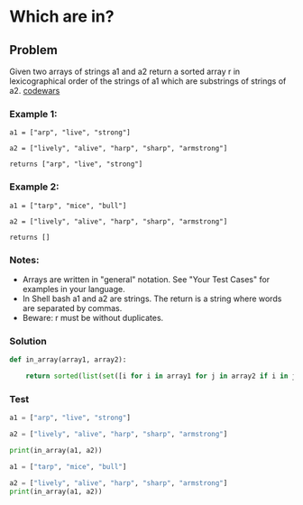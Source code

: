 # Which are in?
## Problem

Given two arrays of strings a1 and a2 return a sorted array r in lexicographical order of the strings of a1 which are substrings of strings of a2.
[codewars](https://www.codewars.com/kata/550554fd08b86f84fe000a58)

 ### Example 1:
 ```
a1 = ["arp", "live", "strong"]

a2 = ["lively", "alive", "harp", "sharp", "armstrong"]

returns ["arp", "live", "strong"]
```

### Example 2:
```
a1 = ["tarp", "mice", "bull"]

a2 = ["lively", "alive", "harp", "sharp", "armstrong"]

returns []
```

### Notes:
* Arrays are written in "general" notation. See "Your Test Cases" for examples in your language.
* In Shell bash a1 and a2 are strings. The return is a string where words are separated by commas.
* Beware: r must be without duplicates.

### Solution
```python
def in_array(array1, array2):

    return sorted(list(set([i for i in array1 for j in array2 if i in j])))
```

### Test
```python
a1 = ["arp", "live", "strong"]

a2 = ["lively", "alive", "harp", "sharp", "armstrong"]

print(in_array(a1, a2))

a1 = ["tarp", "mice", "bull"]

a2 = ["lively", "alive", "harp", "sharp", "armstrong"]
print(in_array(a1, a2))
```